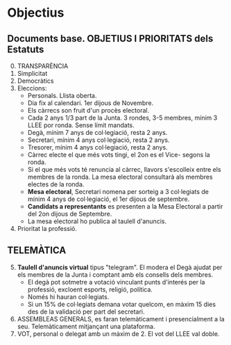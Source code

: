 
# Objectius

## Documents base. OBJETIUS I PRIORITATS dels Estatuts

0. TRANSPARÈNCIA
1. Simplicitat
2. Democràtics
3. Eleccions:
    - Personals. Llista oberta.
    - Dia fix al calendari. 1er dijous de Novembre.
    - Els càrrecs son fruit d'un procès electoral.
    - Cada 2 anys 1/3 part de la Junta. 3 rondes, 3-5 membres, mínim 3 LLEE por ronda. Sense límit mandats.
    - Degà, mínim 7 anys de col·legiació, resta 2 anys.
    - Secretari, mínim 4 anys col·legiació, resta 2 anys.
    - Tresorer, mínim 4 anys col·legiació, resta 2 anys.
    - Càrrec electe el que més vots tingi, el 2on es el Vice- segons la ronda.
    - Si el que més vots té renuncia al càrrec, llavors s'escolleix entre els membres de la ronda. La mesa electoral consultarà als membres electes de la ronda.
    - **Mesa electoral**, Secretari nomena per sorteig a 3 col·legiats de mínim 4 anys de col·legiació, el 1er dijous de septembre.
    - **Candidats a representants** es presenten a la Mesa Electoral a partir del 2on dijous de Septembre.
    - La mesa electoral ho publica al taulell d'anuncis.
4. Prioritat la professió.

## TELEMÀTICA

5. **Taulell d'anuncis virtual** tipus "telegram". El modera el Degà ajudat per els membres de la Junta i comptant amb els consells dels membres.
    - El degà pot sotmetre a votació vinculant punts d'interés per la professió, excloent esports, religió, política.
    - Només hi hauran col·legiats.
    - Si un 15% de col·legiats demana votar quelcom, en màxim 15 dies des de la validació per part del secretari.
7. ASSEMBLEAS GENERALS, es faran telemàticament i presencialment a la seu. Telemàticament mitjançant una plataforma.
8. VOT, personal o delegat amb un màxim de 2. El vot del LLEE val doble.
